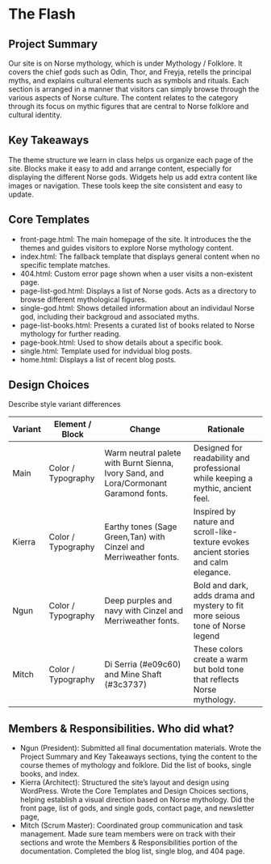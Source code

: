 # The Flash

## Project Summary

Our site is on Norse mythology, which is under Mythology / Folklore. It covers the chief gods such as Odin, Thor, and Freyja, retells the principal myths, and explains cultural elements such as symbols and rituals. Each section is arranged in a manner that visitors can simply browse through the various aspects of Norse culture. The content relates to the category through its focus on mythic figures that are central to Norse folklore and cultural identity.

## Key Takeaways
The theme structure we learn in class helps us organize each page of the site. Blocks make it easy to add and arrange content, especially for displaying the different Norse gods. Widgets help us add extra content like images or navigation. These tools keep the site consistent and easy to update.


## Core Templates

  - front-page.html:
    The main homepage of the site. It introduces the the themes and guides visitors to explore Norse mythology content.
  - index.html:
    The fallback template that displays general content when no specific template matches.
  - 404.html:
    Custom error page shown when a user visits a non-existent page.
  - page-list-god.html:
    Displays a list of Norse gods. Acts as a directory to browse different mythological figures.
  - single-god.html:
    Shows detailed information about an individaul Norse god, including their backgroud and associated myths.
  - page-list-books.html:
    Presents a curated list of books related to Norse mythology for further reading.
  - page-book.html:
     Used to show details about a specific book. 
  - single.html:
    Template used for indvidual blog posts.
  - home.html:
   Displays a list of recent blog posts.


## Design Choices

Describe style variant differences

| Variant | Element / Block             | Change          | Rationale          |
| ------- | --------------------------- | --------------- | ------------------ |
| Main    | Color / Typography          | Warm neutral palete with Burnt Sienna, Ivory Sand, and Lora/Cormonant Garamond fonts.    | Designed for readability and  professional while keeping a mythic, ancient  feel.           |
| Kierra   | Color / Typography              | Earthy tones (Sage Green,Tan) with Cinzel and Merriweather fonts.   | Inspired by nature and scroll-like-texture evokes ancient stories and calm elegance.             |
| Ngun   | Color / Typography             | Deep purples and navy with Cinzel and Merriweather fonts.    |    Bold and dark, adds drama and mystery to fit more seious tone of Norse legend     |
| Mitch   | Color / Typography             | Di Serria (#e09c60) and Mine Shaft (#3c3737)| These colors create a warm but bold tone that reflects Norse mythology.|

## Members & Responsibilities. Who did what?
- Ngun (President): Submitted all final documentation materials. Wrote the Project Summary and Key Takeaways sections, tying the content to the course themes of mythology and folklore.  Did the list of books, single books, and index.
- Kierra (Architect): Structured the site’s layout and design using WordPress. Wrote the Core Templates and Design Choices sections, helping establish a visual direction based on Norse mythology. Did the front page, list of gods, and single gods, contact page, and newsletter page,
- Mitch (Scrum Master): Coordinated group communication and task management. Made sure team members were on track with their sections and wrote the Members & Responsibilities portion of the documentation. Completed the blog list, single blog, and 404 page.
